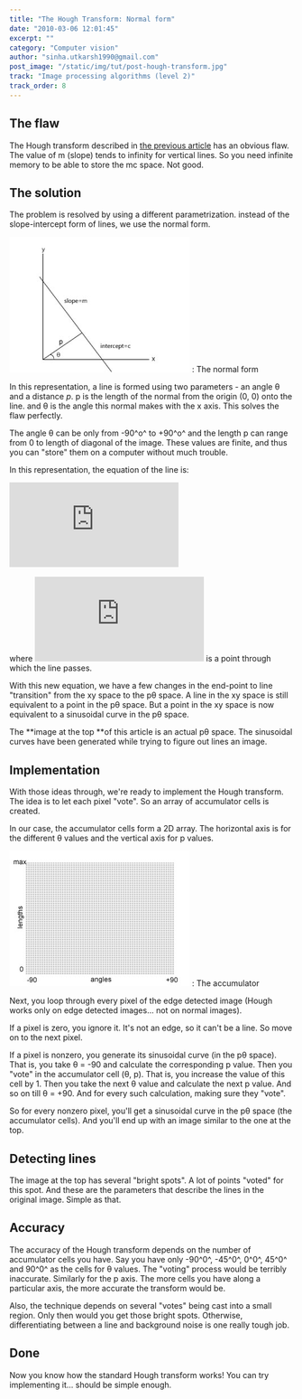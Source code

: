 ```yaml
---
title: "The Hough Transform: Normal form"
date: "2010-03-06 12:01:45"
excerpt: ""
category: "Computer vision"
author: "sinha.utkarsh1990@gmail.com"
post_image: "/static/img/tut/post-hough-transform.jpg"
track: "Image processing algorithms (level 2)"
track_order: 8
---
```

## The flaw

The Hough transform described in [the previous article](/tutorials/the-hough-transform/) has an obvious flaw. The value of m (slope) tends to infinity for vertical lines. So you need infinite memory to be able to store the mc space. Not good. 

## The solution

The problem is resolved by using a different parametrization. instead of the slope-intercept form of lines, we use the normal form.

![](/static/img/tut/hough_p0.jpg)
: The normal form

In this representation, a line is formed using two parameters - an angle θ and a distance _p_. p is the length of the normal from the origin (0, 0) onto the line. and θ is the angle this normal makes with the x axis. This solves the flaw perfectly.

The angle θ can be only from -90^o^ to +90^o^ and the length p can range from 0 to length of diagonal of the image. These values are finite, and thus you can "store" them on a computer without much trouble. 

In this representation, the equation of the line is:

![](http://s0.wp.com/latex.php?latex=p%20%3D%20x_1%5Ccos%5Ctheta%20%2B%20y_1%5Csin%5Ctheta&bg=ffffff&fg=000&s=0)

where ![](http://s0.wp.com/latex.php?latex=%28x_1%2C%20y_1%29&bg=ffffff&fg=000&s=0) is a point through which the line passes.

With this new equation, we have a few changes in the end-point to line "transition" from the xy space to the pθ space. A line in the xy space is still equivalent to a point in the pθ space. But a point in the xy space is now equivalent to a sinusoidal curve in the pθ space.

The **image at the top **of this article is an actual pθ space. The sinusoidal curves have been generated while trying to figure out lines an image. 

## Implementation

With those ideas through, we're ready to implement the Hough transform. The idea is to let each pixel "vote". So an array of accumulator cells is created.

In our case, the accumulator cells form a 2D array. The horizontal axis is for the different θ values and the vertical axis for p values. 

![](/static/img/tut/hough_p0_accumulator.jpg)
: The accumulator

Next, you loop through every pixel of the edge detected image (Hough works only on edge detected images... not on normal images).

If a pixel is zero, you ignore it. It's not an edge, so it can't be a line. So move on to the next pixel.

If a pixel is nonzero, you generate its sinusoidal curve (in the pθ space). That is, you take θ = -90 and calculate the corresponding p value. Then you "vote" in the accumulator cell (θ, p). That is, you increase the value of this cell by 1. Then you take the next θ value and calculate the next p value. And so on till θ = +90. And for every such calculation, making sure they "vote".

So for every nonzero pixel, you'll get a sinusoidal curve in the pθ space (the accumulator cells). And you'll end up with an image similar to the one at the top. 

## Detecting lines

The image at the top has several "bright spots". A lot of points "voted" for this spot. And these are the parameters that describe the lines in the original image. Simple as that. 

## Accuracy

The accuracy of the Hough transform depends on the number of accumulator cells you have. Say you have only -90^0^, -45^0^, 0^0^, 45^0^ and 90^0^ as the cells for θ values. The "voting" process would be terribly inaccurate. Similarly for the p axis. The more cells you have along a particular axis, the more accurate the transform would be.

Also, the technique depends on several "votes" being cast into a small region. Only then would you get those bright spots. Otherwise, differentiating between a line and background noise is one really tough job. 

## Done

Now you know how the standard Hough transform works! You can try implementing it... should be simple enough.
